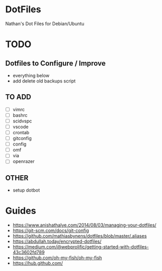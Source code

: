 # DotFiles

Nathan's Dot Files for Debian/Ubuntu

# TODO

## Dotfiles to Configure / Improve
- everything below
- add delete old backups script

## TO ADD
- [ ] vimrc
- [ ] bashrc
- [ ] scidvspc
- [ ] vscode
- [ ] crontab
- [ ] gitconfig
- [ ] config
 - [ ] omf
 - [ ] via
 - [ ] openrazer

## OTHER
- setup dotbot

# Guides
- https://www.anishathalye.com/2014/08/03/managing-your-dotfiles/
- https://git-scm.com/docs/git-config
- https://github.com/mathiasbynens/dotfiles/blob/master/.aliases
- https://abdullah.today/encrypted-dotfiles/
- https://medium.com/@webprolific/getting-started-with-dotfiles-43c3602fd789
- https://github.com/oh-my-fish/oh-my-fish
- https://hub.github.com/




